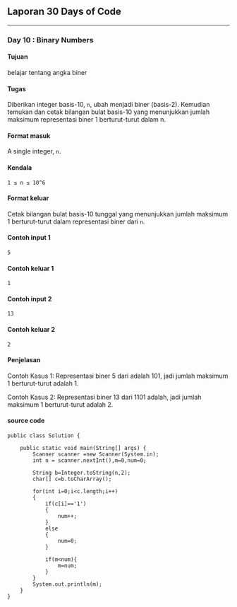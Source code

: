 ## Laporan 30 Days of Code
---
### Day 10 : Binary Numbers
#### Tujuan
belajar tentang angka biner
#### Tugas
Diberikan integer basis-10, `n`, ubah menjadi biner (basis-2). Kemudian temukan dan cetak bilangan bulat basis-10 yang menunjukkan jumlah maksimum representasi biner 1 berturut-turut dalam n.
#### Format masuk
A single integer, `n`.
#### Kendala
`1 ≤ n ≤ 10^6`
#### Format keluar
Cetak bilangan bulat basis-10 tunggal yang menunjukkan jumlah maksimum 1 berturut-turut dalam representasi biner dari `n`.
#### Contoh input 1
`5`
#### Contoh keluar 1
`1`
#### Contoh input 2
`13`
#### Contoh keluar 2
`2`
#### Penjelasan
Contoh Kasus 1:
Representasi biner 5 dari adalah 101, jadi jumlah maksimum 1 berturut-turut adalah 1.

Contoh Kasus 2:
Representasi biner 13 dari 1101 adalah, jadi jumlah maksimum 1 berturut-turut adalah 2.
#### source code
```
public class Solution {

    public static void main(String[] args) {
        Scanner scanner =new Scanner(System.in);
        int n = scanner.nextInt(),m=0,num=0;

        String b=Integer.toString(n,2);
        char[] c=b.toCharArray();

        for(int i=0;i<c.length;i++)
        {
            if(c[i]=='1')
            {
                num++;
            }
            else
            {
                num=0;
            }

            if(m<num){
                m=num;
            }
        }
        System.out.println(m);
    }
}
```
